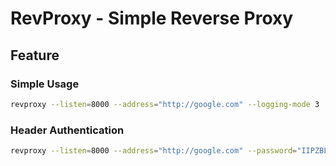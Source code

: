 # RevProxy - Simple Reverse Proxy

## Feature

### Simple Usage

```bash
revproxy --listen=8000 --address="http://google.com" --logging-mode 3
```

### Header Authentication

```bash
revproxy --listen=8000 --address="http://google.com" --password="IIPZBLaSLeXqpefCPalPObPqiwPXmQMMpP+E4U1h1nA="
```
